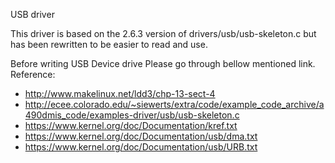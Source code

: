 
 USB driver 
 
 This driver is based on the 2.6.3 version of drivers/usb/usb-skeleton.c
 but has been rewritten to be easier to read and use.
 
 Before writing USB Device drive Please go through bellow mentioned link. 
 Reference:  	
 * http://www.makelinux.net/ldd3/chp-13-sect-4
 * http://ecee.colorado.edu/~siewerts/extra/code/example_code_archive/a490dmis_code/examples-driver/usb/usb-skeleton.c
 * https://www.kernel.org/doc/Documentation/kref.txt
 * https://www.kernel.org/doc/Documentation/usb/dma.txt
 * https://www.kernel.org/doc/Documentation/usb/URB.txt


